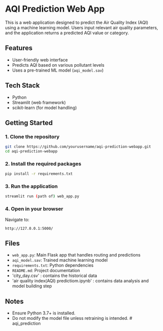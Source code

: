 # AQI Prediction Web App

This is a web application designed to predict the Air Quality Index (AQI) using a machine learning model. Users input relevant air quality parameters, and the application returns a predicted AQI value or category.

## Features

- User-friendly web interface
- Predicts AQI based on various pollutant levels
- Uses a pre-trained ML model (`aqi_model.sav`)

## Tech Stack

- Python
- Streamlit (web framework)
- scikit-learn (for model handling)

## Getting Started

### 1. Clone the repository

```bash
git clone https://github.com/yourusername/aqi-prediction-webapp.git
cd aqi-prediction-webapp
```

### 2. Install the required packages

```bash
pip install -r requirements.txt
```

### 3. Run the application

```bash
streamlit run (path of) web_app.py
```

### 4. Open in your browser

Navigate to:

```
http://127.0.0.1:5000/
```

## Files

- `web_app.py`: Main Flask app that handles routing and predictions
- `aqi_model.sav`: Trained machine learning model
- `requirements.txt`: Python dependencies
- `README.md`: Project documentation
- 'city_day.csv' : contains the historical data
- 'air quality index(AQI) predictiom.ipynb' : contains data analysis and model building step

## Notes

- Ensure Python 3.7+ is installed.
- Do not modify the model file unless retraining is intended.
#   a q i _ p r e d i c t i o n  
 